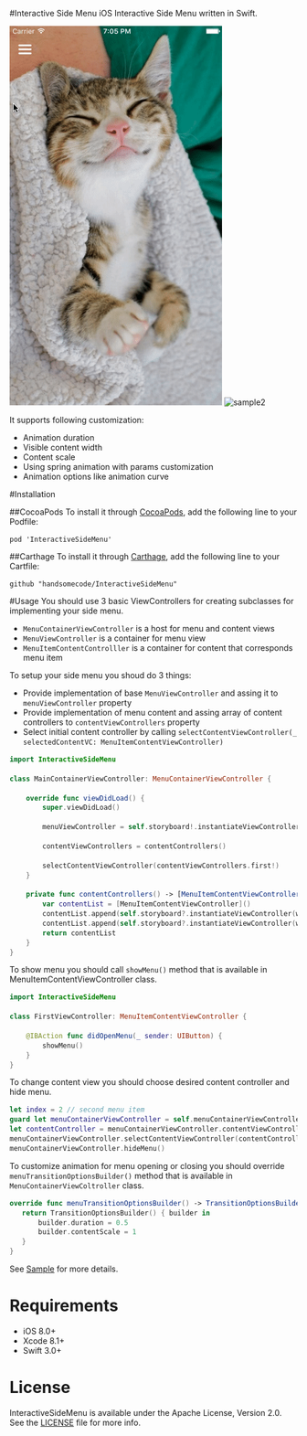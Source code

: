 #Interactive Side Menu
iOS Interactive Side Menu written in Swift. 

![sample1](Screenshots/InteractiveSideMenu1.gif)
![sample2](Screenshots/InteractiveSideMenu2.gif)

It supports following customization:
- Animation duration
- Visible content width
- Content scale
- Using spring animation with params customization
- Animation options like animation curve

#Installation

##CocoaPods
To install it through [CocoaPods](https://cocoapods.org/), add the following line to your Podfile:
```
pod 'InteractiveSideMenu'
```

##Carthage
To install it through [Carthage](https://github.com/Carthage/Carthage), add the following line to your Cartfile:
```
github "handsomecode/InteractiveSideMenu"
```


#Usage
You should use 3 basic ViewControllers for creating subclasses for implementing your side menu.
- ```MenuContainerViewController``` is a host for menu and content views
- ```MenuViewController``` is a container for menu view
- ```MenuItemContentControlller``` is a container for content that corresponds menu item

To setup your side menu you shoud do 3 things:
- Provide implementation of base ```MenuViewController``` and assing it to  ```menuViewController``` property
- Provide implementation of menu content and assing array of content controllers to ```contentViewControllers``` property
- Select initial content controller by calling ```selectContentViewController(_ selectedContentVC: MenuItemContentViewController)```

```swift
import InteractiveSideMenu

class MainContainerViewController: MenuContainerViewController {
    
    override func viewDidLoad() {
        super.viewDidLoad()
     
        menuViewController = self.storyboard!.instantiateViewController(withIdentifier: "NavigationMenu") as! MenuViewController

		contentViewControllers = contentControllers()

        selectContentViewController(contentViewControllers.first!)
    }

    private func contentControllers() -> [MenuItemContentViewController] {
    	var contentList = [MenuItemContentViewController]()
    	contentList.append(self.storyboard?.instantiateViewController(withIdentifier: "First") as! MenuItemContentViewController)
    	contentList.append(self.storyboard?.instantiateViewController(withIdentifier: "Second") as! MenuItemContentViewController)
    	return contentList
	}
}
```

To show menu you should call ```showMenu()``` method that is available in MenuItemContentViewController class.
```swift
import InteractiveSideMenu

class FirstViewController: MenuItemContentViewController {
    
    @IBAction func didOpenMenu(_ sender: UIButton) {
        showMenu()
    }
}
``` 

To change content view you should choose desired content controller and hide menu.
```swift
let index = 2 // second menu item
guard let menuContainerViewController = self.menuContainerViewController else { return }
let contentController = menuContainerViewController.contentViewControllers[index]
menuContainerViewController.selectContentViewController(contentController)
menuContainerViewController.hideMenu()
 ```

 To customize animation for menu opening or closing you should override ```menuTransitionOptionsBuilder()``` method that is available in ```MenuContainerViewColtroller``` class.
 ```swift
 override func menuTransitionOptionsBuilder() -> TransitionOptionsBuilder? {
    return TransitionOptionsBuilder() { builder in
        builder.duration = 0.5
        builder.contentScale = 1
    }
}
  ```

 See [Sample](.Sample/) for more details.

# Requirements
- iOS 8.0+
- Xcode 8.1+
- Swift 3.0+


# License
InteractiveSideMenu is available under the Apache License, Version 2.0. See the [LICENSE](./LICENSE) file for more info.